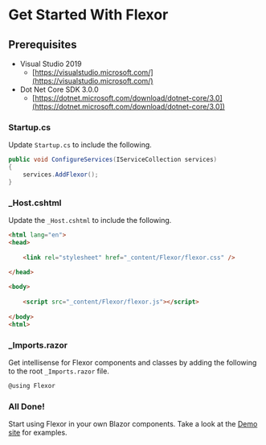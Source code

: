 # Get Started With Flexor

## Prerequisites
* Visual Studio 2019 
  * [https://visualstudio.microsoft.com/](https://visualstudio.microsoft.com/)
* Dot Net Core SDK 3.0.0
  * [https://dotnet.microsoft.com/download/dotnet-core/3.0](https://dotnet.microsoft.com/download/dotnet-core/3.0])

### Startup.cs
Update `Startup.cs` to include the following.

```csharp
public void ConfigureServices(IServiceCollection services)
{
    services.AddFlexor();
}
```

### _Host.cshtml
Update the `_Host.cshtml` to include the following.

```html
<html lang="en">
<head>
	
	<link rel="stylesheet" href="_content/Flexor/flexor.css" />
	
</head>

<body>
	
	<script src="_content/Flexor/flexor.js"></script>
	
</body>
<html>
```


### _Imports.razor
Get intellisense for Flexor components and classes by adding the following to the root `_Imports.razor` file.

```csharp
@using Flexor
```


### All Done!
Start using Flexor in your own Blazor components.  Take a look at the [Demo site](http://flexor.azurewebsites.net/) for examples.
